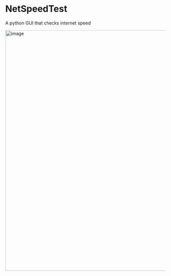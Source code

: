 # NetSpeedTest
A python GUI that checks internet speed

<img width="759" height="756" alt="image" src="https://github.com/user-attachments/assets/c9291c9f-b3a3-4339-a9ae-8646351ac4da" />
